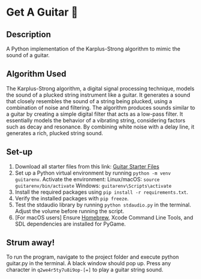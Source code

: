 # Get A Guitar 🎸

## Description
A Python implementation of the Karplus-Strong algorithm to mimic the sound of a guitar.

## Algorithm Used
The Karplus-Strong algorithm, a digital signal processing technique, models the sound of a plucked string instrument like a guitar. It generates a sound that closely resembles the sound of a string being plucked, using a combination of noise and filtering. The algorithm produces sounds similar to a guitar by creating a simple digital filter that acts as a low-pass filter. It essentially models the behavior of a vibrating string, considering factors such as decay and resonance. By combining white noise with a delay line, it generates a rich, plucked string sound.

## Set-up
1. Download all starter files from this link: [Guitar Starter Files](https://penoy.admu.edu.ph/~guadalupe154884/classes/csci30/guitar_files.zip)
2. Set up a Python virtual environment by running `python -m venv guitarenv`. Activate the environment:
    Linux/macOS: `source guitarenv/bin/activate`
    Windows: `guitarenv\Scripts\activate`
3. Install the required packages using `pip install -r requirements.txt`.
4. Verify the installed packages with `pip freeze`.
5. Test the stdaudio library by running `python stdaudio.py` in the terminal. Adjust the volume before running the script.
6. [For macOS users] Ensure [Homebrew](https://brew.sh/), Xcode Command Line Tools, and SDL dependencies are installed for PyGame.

## Strum away!
To run the program, navigate to the project folder and execute python guitar.py in the terminal. A black window should pop up. Press any character in `q2we4r5ty7u8i9op-[=]` to play a guitar string sound.
